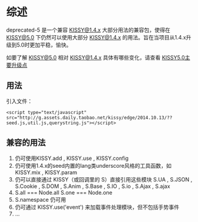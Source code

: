 # 综述

deprecated-5 是一个兼容 KISSY@1.4.x 大部分用法的兼容包，使得在 KISSY@5.0 下仍然可以使用大部分 KISSY@1.4.x 的用法。旨在当项目从1.4.x升级到5.0时更加平稳，愉快。

如要了解 KISSY@5.0 相对 KISSY@1.4.x 具体有哪些变化，请查看 [KISSY5.0主要升级点](http://gitlab.alibaba-inc.com/wongguang.wg/kissy-up/tree/master/document/1.4-to-1.5)

## 用法

引入文件：

	<script type="text/javascript" src="http://g.assets.daily.taobao.net/kissy/edge/2014.10.13/??seed.js,util.js,querystring.js"></script>
	
## 兼容的用法

1. 仍可使用KISSY.add , KISSY.use , KISSY.config 
2. 仍可使用1.4.x的seed内置的lang类underscore风格的工具函数，如 KISSY.mix , KISSY.param
3. 仍可以直接通过 KISSY（或回调里的 S）直接引用这些模块 S.UA , S.JSON , S.Cookie , S.DOM , S.Anim , S.Base , S.IO , S.io , S.Ajax , S.ajax
4. S.all === Node.all  S.one === Node.one
5. S.namespace 仍可用
6. 仍可通过 KISSY.use('event') 来加载事件处理模块，但不包括手势事件
7. ...